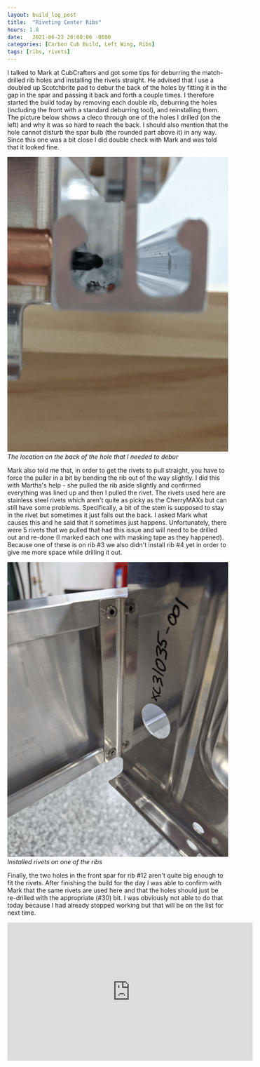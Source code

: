 ```yaml
---
layout: build_log_post
title:  "Riveting Center Ribs"
hours: 1.8
date:   2021-06-23 20:00:00 -0600
categories: [Carbon Cub Build, Left Wing, Ribs]
tags: [ribs, rivets]
---
```


I talked to Mark at CubCrafters and got some tips for deburring the match-drilled rib holes and installing the rivets straight. He advised that I use a doubled up Scotchbrite pad to debur the back of the holes by fitting it in the gap in the spar and passing it back and forth a couple times. I therefore started the build today by removing each double rib, deburring the holes (including the front with a standard deburring tool), and reinstalling them. The picture below shows a cleco through one of the holes I drilled (on the left) and why it was so hard to reach the back. I should also mention that the hole cannot disturb the spar bulb (the rounded part above it) in any way. Since this one was a bit close I did double check with Mark and was told that it looked fine.

![Desktop View](/assets/img/posts/2021-06-23-riveting-center-ribs/drilled_hole.png)
_The location on the back of the hole that I needed to debur_

Mark also told me that, in order to get the rivets to pull straight, you have to force the puller in a bit by bending the rib out of the way slightly. I did this with Martha's help - she pulled the rib aside slightly and confirmed everything was lined up and then I pulled the rivet. The rivets used here are stainless steel rivets which aren't quite as picky as the CherryMAXs but can still have some problems. Specifically, a bit of the stem is supposed to stay in the rivet but sometimes it just falls out the back. I asked Mark what causes this and he said that it sometimes just happens. Unfortunately, there were 5 rivets that we pulled that had this issue and will need to be drilled out and re-done (I marked each one with masking tape as they happened). Because one of these is on rib #3 we also didn't install rib #4 yet in order to give me more space while drilling it out.

![Desktop View](/assets/img/posts/2021-06-23-riveting-center-ribs/installed_rivets.png)
_Installed rivets on one of the ribs_

Finally, the two holes in the front spar for rib #12 aren't quite big enough to fit the rivets. After finishing the build for the day I was able to confirm with Mark that the same rivets are used here and that the holes should just be re-drilled with the appropriate (#30) bit. I was obviously not able to do that today because I had already stopped working but that will be on the list for next time. 

<iframe width="560" height="315" src="https://www.youtube.com/embed/yEfi2YTO-Mo" title="YouTube video player" frameborder="0" allow="accelerometer; autoplay; clipboard-write; encrypted-media; gyroscope; picture-in-picture" allowfullscreen></iframe>

[^section-8-ref]: Wing Manual (Extended Fuel), CCEX-004 Rev. 2.02, Pages 60-64